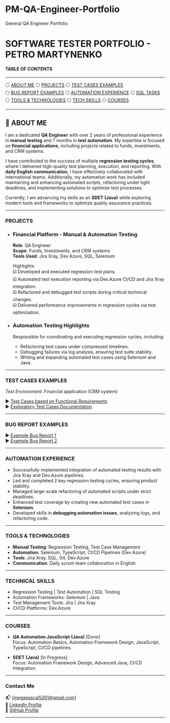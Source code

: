 # PM-QA-Engineer-Portfolio
General QA Engineer Portfolio


# SOFTWARE TESTER PORTFOLIO - PETRO MARTYNENKO

#### TABLE OF CONTENTS

-----

:white_circle: [ABOUT ME](#aboutme) :white_circle: [PROJECTS](#projects) :white_circle: [TEST CASES EXAMPLES](#testcases)  
:white_circle: [BUG REPORT EXAMPLES](#bugreport) :white_circle: [AUTOMATION EXPERIENCE](#automation) :white_circle: [SQL TASKS](#sql)  
:white_circle: [TOOLS & TECHNOLOGIES](#tools) :white_circle: [TECH SKILLS](#techskills) :white_circle: [COURSES](#courses) 

-----

## <a name="aboutme">:mag_right: ABOUT ME</a>

I am a dedicated **QA Engineer** with over 2 years of professional experience in **manual testing** and 7 months in **test automation**. My expertise is focused on **financial applications**, including projects related to funds, investments, and CRM systems.  

I have contributed to the success of multiple **regression testing cycles**, where I delivered high-quality test planning, execution, and reporting. With **daily English communication**, I have effectively collaborated with international teams. Additionally, my automation work has included maintaining and enhancing automated scripts, refactoring under tight deadlines, and implementing solutions to optimize test processes.  

Currently, I am advancing my skills as an **SDET (Java)** while exploring modern tools and frameworks to optimize quality assurance practices.

---

### <a name="projects">PROJECTS</a>

- ### **Financial Platform - Manual & Automation Testing**

  **Role**: QA Engineer  
  **Scope**: Funds, Investments, and CRM systems  
  **Tools Used**: Jira Xray, Dev.Azure, SQL, Selenium  

  Highlights:  
  ☑️ Developed and executed regression test plans.  
  ☑️ Automated test execution reporting via Dev.Azure CI/CD and Jira Xray integration.  
  ☑️ Refactored and debugged test scripts during critical technical changes.  
  ☑️ Delivered performance improvements in regression cycles via test optimization.  

- ### **Automation Testing Highlights**  
  Responsible for coordinating and executing regression cycles, including:  
  - Refactoring test cases under compressed timelines.  
  - Debugging failures via log analysis, ensuring test suite stability.  
  - Writing and expanding automated test cases using Selenium and Java.  

---

### <a name="testcases">TEST CASES EXAMPLES</a>

*Test Environment:* Financial application (CRM system)  

:arrow_forward: [Test Cases based on Functional Requirements](#)  
:arrow_forward: [Exploratory Test Cases Documentation](#)

---

### <a name="bugreport">BUG REPORT EXAMPLES</a>

:arrow_forward: [Example Bug Report 1](#)  
:arrow_forward: [Example Bug Report 2](#)

---

### <a name="automation">AUTOMATION EXPERIENCE</a>

- Successfully implemented integration of automated testing results with Jira Xray and Dev.Azure pipelines.  
- Led and completed 2 key regression testing cycles, ensuring product stability.  
- Managed large-scale refactoring of automated scripts under strict deadlines.  
- Enhanced test coverage by creating new automated test cases in **Selenium**.  
- Developed skills in **debugging automation issues**, analyzing logs, and refactoring code.

---

### <a name="tools">TOOLS & TECHNOLOGIES</a>

- **Manual Testing**: Regression Testing, Test Case Management  
- **Automation**: Selenium, TypeScript, CI/CD Pipelines (Dev.Azure)  
- **Tools**: Jira Xray, SQL, Git, Dev.Azure 
- **Communication**: Daily scrum team collaboration in English.  

---

### <a name="techskills">TECHNICAL SKILLS</a>

- Regression Testing | Test Automation | SQL Testing  
- Automation Frameworks: Selenium | Java  
- Test Management Tools: Jira | Jira Xray  
- CI/CD Platforms: Dev.Azure  

---

### <a name="courses">COURSES</a>

- **QA Automation JavaScript (Java)** [Done]  
  Focus: Automation Basics, Automation Framework Design, JavaScript, TypeScript, CI/CD pipelines. 

- **SDET (Java)** [In Progress]  
  Focus: Automation Framework Design, Advanced Java, CI/CD Integration.  

---

### **Contact Me**  
:mailbox_with_mail: [megapascal5261@gmail.com]  
🔗 [LinkedIn Profile](https://www.linkedin.com/in/petro-martynenko-16769b252/)  
🔗 [GitHub Profile](https://github.com/petrocket12)

---

